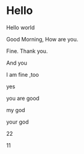 # Hello

Hello world

Good Morning, How are you.

Fine. Thank you.

And you

I am fine ,too

yes

you are good

my god

your god

22

11
